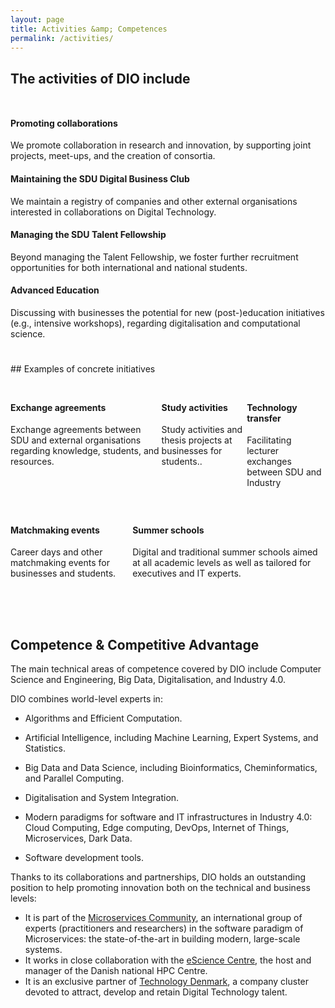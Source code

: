 ```yaml
---
layout: page
title: Activities &amp; Competences 
permalink: /activities/
---
```


<section markdown="0" class="featured-image" style="background-image: url(/assets/images/activities.jpg)">
</section>

<section>
<div class="container">
<div class="row">
<div class="col-xs-12" markdown="1">
<div class="text-justify col-xs-12" markdown="1">
<h2 style="margin-bottom:50px;">The activities of DIO include</h2>


#### Promoting collaborations

We promote collaboration in research and innovation, by supporting joint projects, meet-ups, and the creation of consortia.

#### Maintaining the SDU Digital Business Club

We maintain a registry of companies and other external organisations interested in collaborations on Digital Technology.

#### Managing the SDU Talent Fellowship

Beyond managing the Talent Fellowship, we foster further recruitment opportunities for both international and national students.

#### Advanced Education

Discussing with businesses the potential for new (post-)education initiatives (e.g., intensive workshops), regarding digitalisation and computational science.
  
</div>
</div>
</div>
</div>
</section>

<style>
.row-eq-height {
  display: -webkit-box;
  display: -webkit-flex;
  display: -ms-flexbox;
  display:         flex;
}
</style>

<section style="padding-top:25px;">
<div class="container">
<div class="col-xs-12" markdown="1">

<div style="padding-bottom:25px;" markdown="1">
## Examples of concrete initiatives
</div>

<div class="row-eq-height">
<div class="alert alert-info col-md-3 col-md-offset-1 col-xs-4"> <h4>Exchange agreements</h4> <p>Exchange agreements between SDU and external organisations regarding knowledge, students, and resources.</p> </div>

<div class="alert alert-info col-md-3 col-md-offset-1 col-xs-4"> <h4>Study activities</h4> <p>Study activities and thesis projects at businesses for students..</p> </div>

<div class="alert alert-info col-md-3 col-md-offset-1 col-xs-4"> <h4>Technology transfer</h4> <p>Facilitating lecturer exchanges between SDU and Industry</p> </div>
</div>

<div class="row-eq-height" style="margin-top:25px; padding-bottom:50px;">
<div class="alert alert-info col-md-4 col-md-offset-2 col-xs-offset-1 col-xs-5"> <h4>Matchmaking events</h4> <p>Career days and other matchmaking events for businesses and students.</p> </div>

<div class="alert alert-info col-md-4 col-md-offset-1 col-xs-5"> <h4>Summer schools</h4> <p>Digital and traditional summer schools aimed at all academic levels as well as tailored for executives and IT experts.</p> </div>

</div>
</div>
</div>

</section>


<section>
<div class="container">
<h2>Competence &amp; Competitive Advantage</h2>
<div class="row">

<div class="col-xs-12" markdown="1">
The main technical areas of competence covered by DIO include Computer Science and Engineering, Big Data, Digitalisation, and Industry 4.0. 

DIO combines world-level experts in:

- Algorithms and Efficient Computation.

- Artificial Intelligence, including Machine Learning, Expert Systems, and Statistics.

- Big Data and Data Science, including Bioinformatics, Cheminformatics, and Parallel Computing.

- Digitalisation and System Integration.

- Modern paradigms for software and IT infrastructures in Industry 4.0: Cloud Computing, Edge computing, 
DevOps, Internet of Things, Microservices, Dark Data.

- Software development tools.
</div>

<p>
Thanks to its collaborations and partnerships, DIO holds an outstanding position to help promoting innovation both on the technical and business levels:
<ul>
<li>It is part of the <a href="https://microservices.sdu.dk">Microservices Community</a>, an international group of experts (practitioners and researchers) in the software paradigm of Microservices: the state-of-the-art in building modern, large-scale systems.</li>
<li>It works in close collaboration with the <a href="https://escience.sdu.dk">eScience Centre</a>, the host and manager of the Danish national HPC Centre.</li>
<li>It is an exclusive partner of <a href="https://technologydenmark.dk">Technology Denmark</a>, a company cluster devoted to attract, develop and retain Digital Technology talent.</li>
</ul>
</p>
</div>
</div>
</section>